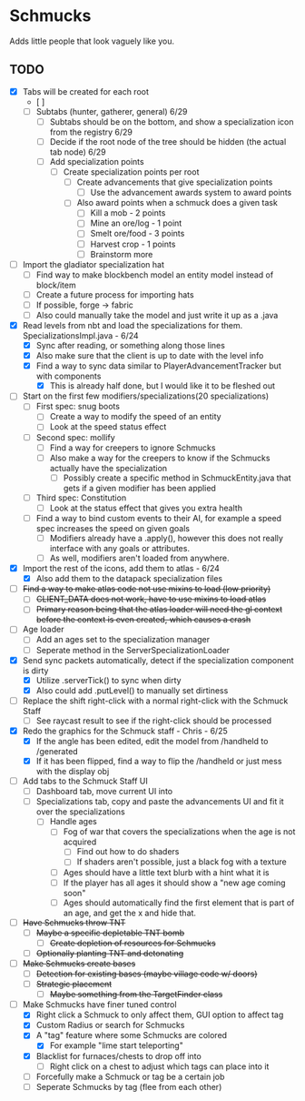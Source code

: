 # Schmucks

Adds little people that look vaguely like you.

## TODO
- [x] Tabs will be created for each root 
  - [ ] 
  - [ ] Subtabs (hunter, gatherer, general) 6/29
    - [ ] Subtabs should be on the bottom, and show a specialization icon from the registry 6/29
    - [ ] Decide if the root node of the tree should be hidden (the actual tab node) 6/29
    - [ ] Add specialization points
      - [ ] Create specialization points per root
        - [ ] Create advancements that give specialization points
          - [ ] Use the advancement awards system to award points
        - [ ] Also award points when a schmuck does a given task
          - [ ] Kill a mob - 2 points
          - [ ] Mine an ore/log - 1 point
          - [ ] Smelt ore/food - 3 points
          - [ ] Harvest crop - 1 points
          - [ ] Brainstorm more
- [ ] Import the gladiator specialization hat
    - [ ] Find way to make blockbench model an entity model instead of block/item
    - [ ] Create a future process for importing hats
    - [ ] If possible, forge -> fabric
    - [ ] Also could manually take the model and just write it up as a .java
- [x] Read levels from nbt and load the specializations for them. SpecializationsImpl.java - 6/24
    - [x] Sync after reading, or something along those lines
    - [x] Also make sure that the client is up to date with the level info
    - [x] Find a way to sync data similar to PlayerAdvancementTracker but with components
        - [x] This is already half done, but I would like it to be fleshed out
- [ ] Start on the first few modifiers/specializations(20 specializations)
    - [ ] First spec: snug boots
        - [ ] Create a way to modify the speed of an entity
        - [ ] Look at the speed status effect
    - [ ] Second spec: mollify
        - [ ] Find a way for creepers to ignore Schmucks
        - [ ] Also make a way for the creepers to know if the Schmucks actually have the specialization
            - [ ] Possibly create a specific method in SchmuckEntity.java that gets if a given modifier has been applied
    - [ ] Third spec: Constitution
        - [ ] Look at the status effect that gives you extra health
    - [ ] Find a way to bind custom events to their AI, for example a speed spec increases the speed on given goals
        - [ ] Modifiers already have a .apply(), however this does not really interface with any goals or attributes.
        - [ ] As well, modifiers aren't loaded from anywhere.
- [x] Import the rest of the icons, add them to atlas - 6/24
    - [x] Also add them to the datapack specialization files
- [ ] ~~Find a way to make atlas code not use mixins to load (low priority)~~
    - [ ] ~~CLIENT_DATA does not work, have to use mixins to load atlas~~
    - [ ] ~~Primary reason being that the atlas loader will need the gl context before the context is even created, which causes a crash~~
- [ ] Age loader
    - [ ] Add an ages set to the specialization manager
    - [ ] Seperate method in the ServerSpecializationLoader
- [x] Send sync packets automatically, detect if the specialization component is dirty
    - [x] Utilize .serverTick() to sync when dirty
    - [x] Also could add .putLevel() to manually set dirtiness
- [ ] Replace the shift right-click with a normal right-click with the Schmuck Staff
    - [ ] See raycast result to see if the right-click should be processed
- [x] Redo the graphics for the Schmuck staff - Chris - 6/25
    - [x] If the angle has been edited, edit the model from /handheld to /generated
    - [x] If it has been flipped, find a way to flip the /handheld or just mess with the display obj
- [ ] Add tabs to the Schmuck Staff UI
    - [ ] Dashboard tab, move current UI into
    - [ ] Specializations tab, copy and paste the advancements UI and fit it over the specializations
        - [ ] Handle ages
            - [ ] Fog of war that covers the specializations when the age is not acquired
                - [ ] Find out how to do shaders
                - [ ] If shaders aren't possible, just a black fog with a texture
            - [ ] Ages should have a little text blurb with a hint what it is
            - [ ] If the player has all ages it should show a "new age coming soon"
            - [ ] Ages should automatically find the first element that is part of an age, and get the x and hide that.

- [ ] ~~Have Schmucks throw TNT~~
    - [ ] ~~Maybe a specific depletable TNT bomb~~
        - [ ] ~~Create depletion of resources for Schmucks~~
    - [ ] ~~Optionally planting TNT and detonating~~
- [ ] ~~Make Schmucks create bases~~
    - [ ] ~~Detection for existing bases (maybe village code w/ doors)~~
    - [ ] ~~Strategic placement~~
        - [ ] ~~Maybe something from the TargetFinder class~~
- [ ] Make Schmucks have finer tuned control
    - [x] Right click a Schmuck to only affect them, GUI option to affect tag
    - [x] Custom Radius or search for Schmucks
    - [x] A "tag" feature where some Schmucks are colored
        - [x] For example "lime start teleporting"
    - [x] Blacklist for furnaces/chests to drop off into
        - [ ] Right click on a chest to adjust which tags can place into it
    - [ ] Forcefully make a Schmuck or tag be a certain job
    - [ ] Seperate Schmucks by tag (flee from each other)